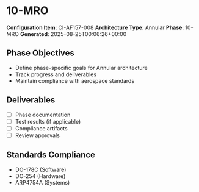 # 10-MRO

**Configuration Item**: CI-AF157-008
**Architecture Type**: Annular
**Phase**: 10-MRO
**Generated**: 2025-08-25T00:06:26+00:00

## Phase Objectives
- Define phase-specific goals for Annular architecture
- Track progress and deliverables
- Maintain compliance with aerospace standards

## Deliverables
- [ ] Phase documentation
- [ ] Test results (if applicable)
- [ ] Compliance artifacts
- [ ] Review approvals

## Standards Compliance
- DO-178C (Software)
- DO-254 (Hardware)
- ARP4754A (Systems)
